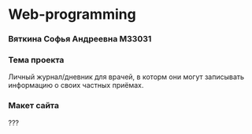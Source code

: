 # Web-programming

### Вяткина Софья Андреевна М33031

### Тема проекта
Личный журнал/дневник для врачей, в которм они могут записывать информацию о своих частных приёмах. 

### Макет сайта

???
